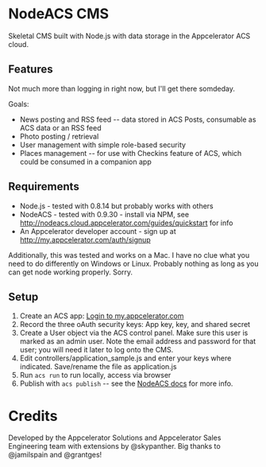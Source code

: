 # NodeACS CMS

Skeletal CMS built with Node.js with data storage in the Appcelerator ACS cloud.

## Features

Not much more than logging in right now, but I'll get there somdeday.

Goals:

* News posting and RSS feed -- data stored in ACS Posts, consumable as ACS data or an RSS feed
* Photo posting / retrieval
* User management with simple role-based security
* Places management -- for use with Checkins feature of ACS, which could be consumed in a companion app


## Requirements

* Node.js - tested with 0.8.14 but probably works with others
* NodeACS - tested with 0.9.30 - install via NPM, see http://nodeacs.cloud.appcelerator.com/guides/quickstart for info
* An Appcelerator developer account - sign up at http://my.appcelerator.com/auth/signup

Additionally, this was tested and works on a Mac. I have no clue what you need to do differently on Windows or Linux. Probably  nothing as long as you can get node working properly. Sorry.

## Setup

1. Create an ACS app: <a href="https://my.appclerator.com">Login to my.appcelerator.com</a>
2. Record the three oAuth security keys: App key, key, and shared secret
3. Create a User object via the ACS control panel. Make sure this user is marked as an admin user. Note the email address and password for that user; you will need it later to log onto the CMS.
4. Edit controllers/application_sample.js and enter your keys where indicated. Save/rename the file as application.js
5. Run `acs run` to run locally, access via browser
6. Publish with `acs publish` -- see the <a href="http://nodeacs.cloud.appcelerator.com/guides/quickstart">NodeACS docs</a> for more info.

# Credits

Developed by the Appcelerator Solutions and Appcelerator Sales Engineering team with extensions by @skypanther. Big thanks to @jamilspain and @grantges!


